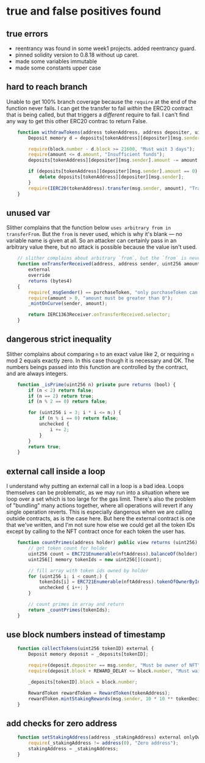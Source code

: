 # true and false positives found

## true errors

- reentrancy was found in some week1 projects. added reentrancy guard.
- pinned solidity version to 0.8.18 without up caret.
- made some variables immutable
- made some constants upper case

## hard to reach branch

Unable to get 100% branch coverage because the `require` at the end of the function never fails. I can get the transfer to fail _within_ the ERC20 contract that is being called, but that triggers a _different_ require to fail. I can't find any way to get this other ERC20 contrac to return False.

```js
    function withdrawTokens(address tokenAddress, address depositer, uint256 amount) external nonReentrant {
        Deposit memory d = deposits[tokenAddress][depositer][msg.sender];

        require(block.number - d.block >= 21600, "Must wait 3 days");
        require(amount <= d.amount, "Insufficient funds");
        deposits[tokenAddress][depositer][msg.sender].amount -= amount;

        if (deposits[tokenAddress][depositer][msg.sender].amount == 0) {
            delete deposits[tokenAddress][depositer][msg.sender];
        }
        require(IERC20(tokenAddress).transfer(msg.sender, amount), "Transfer failed");
    }
```

## unused var

Slither complains that the function below `uses arbitrary from in transferFrom`. But the `from` is never used, which is why it's blank — no variable name is given at all. So an attacker can certainly pass in an arbitrary value there, but no attack is possible because the value isn't used.

```js
    // slither complains about arbitrary `from`, but the `from` is never used
    function onTransferReceived(address, address sender, uint256 amount, bytes calldata)
        external
        override
        returns (bytes4)
    {
        require(_msgSender() == purchaseToken, "only purchaseToken can mint");
        require(amount > 0, "amount must be greater than 0");
        _mintOnCurve(sender, amount);

        return IERC1363Receiver.onTransferReceived.selector;
    }
```

## dangerous strict inequality

Slither complains about comparing `n` to an exact value like 2, or requiring `n` mod 2 equals exactly zero. In this case though it is necessary and OK. The numbers beings passed into this function are controlled by the contract, and are always integers.

```js
    function _isPrime(uint256 n) private pure returns (bool) {
        if (n < 2) return false;
        if (n == 2) return true;
        if (n % 2 == 0) return false;

        for (uint256 i = 3; i * i <= n;) {
            if (n % i == 0) return false;
            unchecked {
                i += 2;
            }
        }
        return true;
    }
```

## external call inside a loop

I understand why putting an external call in a loop is a bad idea. Loops themselves can be problematic, as we may run into a situation where we loop over a set which is too large for the gas limit. There's also the problem of "bundling" many actions together, where all operations will revert if any single operation reverts. This is especially dangerous when we are calling outside contracts, as is the case here. But here the external contract is one that we've written, and I'm not sure how else we could get all the token IDs except by calling to the NFT contract once for each token the user has.

```js
    function countPrimes(address holder) public view returns (uint256) {
        // get token count for holder
        uint256 count = ERC721Enumerable(nftAddress).balanceOf(holder);
        uint256[] memory tokenIds = new uint256[](count);

        // fill array with token ids owned by holder
        for (uint256 i; i < count;) {
            tokenIds[i] = ERC721Enumerable(nftAddress).tokenOfOwnerByIndex(holder, i);
            unchecked { i++; }
        }

        // count primes in array and return
        return _countPrimes(tokenIds);
    }
```

## use block numbers instead of timestamp

```js
    function collectTokens(uint256 tokenID) external {
        Deposit memory deposit = _deposits[tokenID];

        require(deposit.depositer == msg.sender, "Must be owner of NFT");
        require(deposit.block + REWARD_DELAY <= block.number, "Must wait 24 hours");

        _deposits[tokenID].block = block.number;

        RewardToken rewardToken = RewardToken(tokenAddress);
        rewardToken.mintStakingRewards(msg.sender, 10 * 10 ** tokenDecimals);
    }
```

## add checks for zero address

```js
    function setStakingAddress(address _stakingAddress) external onlyOwner {
        require(_stakingAddress != address(0), "Zero address");
        stakingAddress = _stakingAddress;
    }

```
